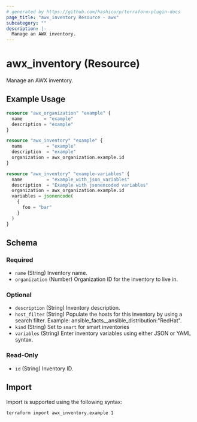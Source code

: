 ```yaml
---
# generated by https://github.com/hashicorp/terraform-plugin-docs
page_title: "awx_inventory Resource - awx"
subcategory: ""
description: |-
  Manage an AWX inventory.
---
```


# awx_inventory (Resource)

Manage an AWX inventory.

## Example Usage

```terraform
resource "awx_organization" "example" {
  name        = "example"
  description = "example"
}

resource "awx_inventory" "example" {
  name         = "example"
  description  = "example"
  organization = awx_organization.example.id
}

resource "awx_inventory" "example-variables" {
  name         = "example_with_json_variables"
  description  = "Example with jsonencoded variables"
  organization = awx_organization.example.id
  variables = jsonencode(
    {
      foo = "bar"
    }
  )
}
```

<!-- schema generated by tfplugindocs -->
## Schema

### Required

- `name` (String) Inventory name.
- `organization` (Number) Organization ID for the inventory to live in.

### Optional

- `description` (String) Inventory description.
- `host_filter` (String) Populate the hosts for this inventory by using a search filter. Example: ansible_facts__ansible_distribution:"RedHat".
- `kind` (String) Set to `smart` for smart inventories
- `variables` (String) Enter inventory variables using either JSON or YAML syntax.

### Read-Only

- `id` (String) Inventory ID.

## Import

Import is supported using the following syntax:

```shell
terraform import awx_inventory.example 1
```
